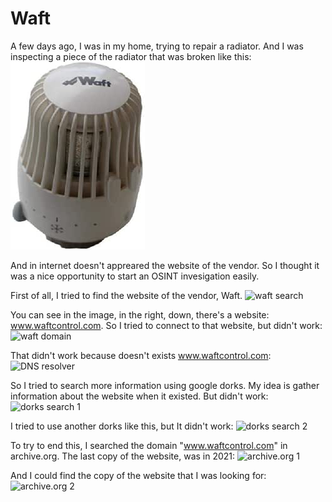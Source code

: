 # Waft
A few days ago, I was in my home, trying to repair a radiator. And I was inspecting a piece of the radiator that was broken like this:
![waft](waft.jpg)

And in internet doesn't appreared the website of the vendor. So I thought it was a nice opportunity to start an OSINT invesigation easily.

First of all, I tried to find the website of the vendor, Waft.
![waft search](https://github.com/n4s3r/OSINT-investigations/assets/145504084/2bc7e7d0-b42f-4af4-abf8-7d3cda1a5afc)

You can see in the image, in the right, down, there's a website: www.waftcontrol.com.
So I tried to connect to that website, but didn't work:
![waft domain](https://github.com/n4s3r/OSINT-investigations/assets/145504084/e58e5d1b-d7d6-4c6c-97e3-bb145c5fb8dc)

That didn't work because doesn't exists www.waftcontrol.com:
![DNS resolver](https://github.com/n4s3r/OSINT-investigations/assets/145504084/24896080-6229-4d0d-8bab-f05e03ebea3e)

So I tried to search more information using google dorks. My idea is gather information about the website when it existed. But didn't work:
![dorks search 1](https://github.com/n4s3r/OSINT-investigations/assets/145504084/b4c0070e-b5f1-41ca-b208-f20479baa806)

I tried to use another dorks like this, but It didn't work:
![dorks search 2](https://github.com/n4s3r/OSINT-investigations/assets/145504084/4af2f814-7fa2-464e-be3a-bd856cb450e0)

To try to end this, I searched the domain "www.waftcontrol.com" in archive.org. The last copy of the website, was in 2021:
![archive.org 1](https://github.com/n4s3r/OSINT-investigations/assets/145504084/e11f08c5-11aa-4bee-97d6-795342395799)

And I could find the copy of the website that I was looking for:
![archive.org 2](https://github.com/n4s3r/OSINT-investigations/assets/145504084/9c21d985-af66-43bd-9c41-9d9eea930670)

